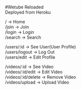 #Wetube Reloaded   
Deployed from Heroku     

/ -> Home  
/join -> Join  
/login -> Login  
/search -> Search  

/users/:id -> See User(User Profile)  
/users/logout -> Log Out  
/users/edit -> Edit Profile  

/videos/:id -> See Video  
/videos/:id/edit -> Edit Video  
/videos/:id/delete -> Remove Video  
/videos/upload -> Upload Video  
